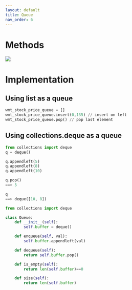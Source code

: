 ```yaml
---
layout: default
title: Queue
nav_order: 6
---
```


# Methods

![]({{site.url}}/{{site.baseurl}}/assets/images/deque.JPG)

# Implementation

## Using list as a queue

```python
wmt_stock_price_queue = []
wmt_stock_price_queue.insert(0,135) // insert on left
wmt_stock_price_queue.pop() // pop last element
```

## Using collections.deque as a queue

```python
from collections import deque
q = deque()

q.appendleft(5)
q.appendleft(8)
q.appendleft(10)

q.pop()
==> 5

q
==> deque([10, 8])
```

```python
from collections import deque

class Queue:
    def __init__(self):
        self.buffer = deque()

    def enqueue(self, val):
        self.buffer.appendleft(val)

    def dequeue(self):
        return self.buffer.pop()

    def is_empty(self):
        return len(self.buffer)==0

    def size(self):
        return len(self.buffer)
```

